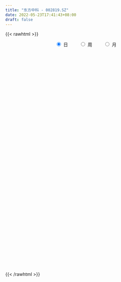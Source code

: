 ```yaml
---
title: "东方中科 - 002819.SZ"
date: 2022-05-23T17:41:43+08:00
draft: false
---
```

{{< rawhtml >}}
    <div style="text-align: center">
        <label style="padding: 1rem;"><input style="margin-right: .5rem" type="radio" name="period" value="D" checked onclick="period_change(this)">日</label>
        <label style="padding: 1rem;"><input style="margin-right: .5rem" type="radio" name="period" value="W" onclick="period_change(this)">周</label>
        <label style="padding: 1rem;"><input style="margin-right: .5rem" type="radio" name="period" value="M" onclick="period_change(this)">月</label>
    </div>
    <div id="chart" style="height: 700px;"></div> 
    <script type="text/javascript">
        const D_v = [7695.9,3697.3,4090.3,4052.8,5327.9,3659.8,2943.0,2875.6,2682.8,3474.5,4086.4,9769.04,4746.74,4480.3,6021.2,8445.5,4975.0,4733.6,3034.36,5855.32,58752.5,33193.3,37720.67,22983.76,24777.54,15816.9,13503.0,11157.9,11053.8,8214.4,20470.21,18850.8,10383.0,41501.25,20481.5,10397.8,8811.45,6931.8,6480.79,8420.3,5896.9,6054.07,7612.9,17231.22,10061.0,8560.0,12162.9,14334.7,7144.2,5707.36,5065.5,12754.99,47924.36,28652.47,58161.3,39134.4,29545.9,15423.4,15192.1,39923.94,39874.14,21752.52,48533.48,63092.16,58675.51,42860.79,70200.97,49602.0,22532.61,54650.8,25159.07,26192.6,21316.62,17454.92,21490.76,25281.16,19097.06,19723.72,20949.97,13705.0,14344.1,12193.5,15526.7,15889.39,10535.52,13137.19,14640.69,10991.76,13194.3,10718.67,10433.85,18477.58,23597.8,12865.0,8055.56,19385.56,13266.7,12838.8,11666.2,7962.8,4892.39,8362.0,7584.06,7891.2,6790.0,20324.1,12628.2,13961.2,6575.7,5662.2,5562.0,6411.0,6829.56,7158.07,5552.62,7692.98,6345.2,4867.3,4278.3,7371.51,7308.0,5416.3,6092.0,14481.56,15075.66,9168.46,8800.53,9583.63,10411.5,12246.3,9853.5,29118.05,13366.0,8836.4,9102.3,7107.0,9585.0,7359.3,10434.0,10467.66,8793.5,11707.99,14027.89,12452.6,9839.1,12914.62,12595.51,10204.0,9453.0,15807.0,16780.0,8486.36,7677.06,8895.26,6076.8,4801.02,5390.06,11472.03,8182.42,8984.0,9726.38,7384.56,6756.54,8157.15,8297.07,5441.27,8697.28,8034.1,10000.3,18432.4,30957.74,11593.0,13953.0,8669.8,7435.67,7940.0,9468.3,8026.3,9888.3,12172.56,6645.06,4342.3,3832.0,6528.0,4410.0,4998.0,5081.0,6597.56,3512.0,4288.37,5946.0,7452.0,11917.3,8794.0,13076.5,11978.2,5149.0,4902.0,3982.0,6363.0,8065.0,10465.0,7185.26,9096.6,10510.0,13117.59,14303.56,15753.7,6780.0,14792.56,19547.11,8698.1,12870.5,11810.3,9454.36,15341.01,12337.86,11352.86,10182.8,14792.0,10352.0,8235.0,7468.1,10674.86,5515.8,6653.0,7286.0,6124.56,4075.5,4362.0,4608.0,8054.62,7847.86,14560.9,29950.06,15315.5,18849.27,11035.4,29444.31,26747.34,23018.16,14887.62,8938.86,7868.56,9743.0,7173.99,10820.0,7350.0,9618.6,12124.3]
const D_histogram = [0.0,0.0044608547,0.0076509961,-0.0054370857,-0.0547882977,-0.0617110076,-0.075940905,-0.0912918235,-0.0954963441,-0.0788938908,-0.0442097162,0.0370534832,0.0870905281,0.1102732482,0.1457453923,0.2071183614,0.1841800603,0.1588809651,0.1458106558,0.3263205689,0.511546864,0.4571953891,0.5059299581,0.4343268337,0.452158876,0.3913410606,0.3460645737,0.2470197903,0.1412393459,0.0594347512,0.0708391129,-0.0298492352,-0.0907878715,-0.3269890782,-0.5265352194,-0.6046540341,-0.6630944408,-0.7014350503,-0.6763438347,-0.6055249887,-0.5396479322,-0.463137295,-0.3797260827,-0.2259355511,-0.1344970055,-0.0955607635,-0.0071159318,0.1205032519,0.155945119,0.1358659146,0.1219352256,0.1429431402,0.3312034555,0.3284055816,0.4841374935,0.5219200484,0.6140684335,0.577070658,0.5682408232,0.7619432484,0.874139742,1.1507378531,1.5394224608,1.705804204,1.604730968,1.1251502317,0.4889783709,0.1264028979,0.1276150936,0.1267443567,-0.0084158934,-0.0834337263,-0.1708777504,-0.2247607769,-0.2159809093,-0.3925313214,-0.4236518443,-0.4848290204,-0.5209661408,-0.6736203319,-0.67214923,-0.7379082833,-0.6760272821,-0.6724168697,-0.6580373052,-0.6865777995,-0.6342977971,-0.6213625369,-0.585762781,-0.5275540116,-0.4500034051,-0.3499676826,-0.4189745744,-0.4106722601,-0.4121254998,-0.5597148701,-0.5863086064,-0.6702658437,-0.5768411562,-0.4760133857,-0.3824042534,-0.3790418021,-0.2815850644,-0.2298126371,-0.1501522064,0.0752567445,0.256862118,0.3441090425,0.3343089886,0.272368019,0.2161102913,0.1677858036,0.0985047765,-0.0283673376,-0.0914471395,-0.0784809734,-0.0974854047,-0.0804267637,-0.0440281273,-0.0005061675,-0.0237228628,0.0095039216,0.0469887958,0.1444208696,0.2382520804,0.2796921634,0.2561285446,0.2371457045,0.2444629756,0.2060589256,0.2152078577,0.3202005204,0.3182119732,0.2606740058,0.1777607875,0.0860750319,0.0171134919,-0.0410488203,-0.1499266433,-0.1971124979,-0.2703549258,-0.3656842527,-0.392445234,-0.417965776,-0.3951078357,-0.356902983,-0.2598523359,-0.236350906,-0.2347531041,-0.3019541489,-0.4157240933,-0.4120103102,-0.3779498185,-0.3270690344,-0.2943708338,-0.2504997518,-0.1585967444,-0.0474262565,0.0445740027,0.0909163864,0.1787568739,0.2339885648,0.2710966396,0.2808803229,0.2979116125,0.3051502195,0.3485720153,0.3509752438,0.2833468928,0.2959770508,0.3971419536,0.3867698082,0.2787090048,0.2146420669,0.1956969764,0.1034722235,0.0228845987,-0.0290059527,-0.1347901021,-0.1721364485,-0.1431773858,-0.1032072544,-0.0984007966,-0.1379981177,-0.1041192057,-0.0729505653,-0.0417574299,0.0000363925,0.0207564704,0.0354307409,-0.0068648711,0.0360656051,0.0024461274,0.0272644036,0.0094896258,0.0533587009,0.0651587437,0.0458806245,0.0207928677,-0.0583608144,-0.1837121808,-0.327200458,-0.3474299764,-0.2853600816,-0.2445093523,-0.2204570912,-0.2300283599,-0.1032949064,-0.0315535347,0.1366862517,0.311606067,0.3685139078,0.2933859942,0.2523657125,0.1991988772,0.1062903578,0.0403257527,-0.0194247518,-0.0912491845,-0.1475228915,-0.2545811735,-0.2838932139,-0.3184513247,-0.3307858035,-0.3865026696,-0.3826461247,-0.4077887054,-0.3493043721,-0.2738592045,-0.2064303337,-0.2026115263,-0.2154263108,-0.3370594918,-0.4144543511,-0.4961339407,-0.5591321316,-0.4820380715,-0.3736864758,-0.2390843455,-0.1551668138,-0.048350595,0.0258473139,0.0813957995,0.1279013168,0.1647331144,0.1785173055,0.2124641279,0.2376394006,0.2790680139,0.3470213965]
const D_fast = [0.0,0.0055760684,0.0106789588,-0.0037683944,-0.0668166809,-0.0891671426,-0.1223822663,-0.1605561407,-0.1886347473,-0.1917557668,-0.1681240211,-0.0775974509,-0.005787774,0.0449632581,0.1168717503,0.2300243098,0.2531310238,0.2675521698,0.2909345245,0.5530245798,0.8661375909,0.9260849633,1.1013020218,1.1382806059,1.2691523671,1.3061698169,1.3474094733,1.3101196375,1.2396490296,1.1727031227,1.2018172627,1.0936666058,1.0100310016,0.6920825254,0.3609025794,0.1316202561,-0.0925937608,-0.3062931329,-0.4502878759,-0.5308502771,-0.5998852037,-0.6391588903,-0.6506791987,-0.5533725549,-0.4955582606,-0.4805122095,-0.3938463607,-0.236101364,-0.1616732172,-0.1477859429,-0.1312328256,-0.074489126,0.1965720533,0.2758755748,0.5526418601,0.7209044271,0.9665699206,1.0738398095,1.2070701805,1.5912584179,1.9219898469,2.4862724213,3.2598126443,3.8526454384,4.1527549445,3.9544617661,3.440534498,3.1095597495,3.1426757186,3.1734910708,3.0362268474,2.9403505829,2.8101871212,2.7001139005,2.6548985407,2.3802152983,2.2431818143,2.0607973831,1.8944187275,1.5733594535,1.4067932478,1.1565571238,1.0494313044,0.8849374994,0.7348077376,0.5346227934,0.4283283466,0.2859229726,0.1750820332,0.1014022996,0.0664520548,0.0789958567,-0.0947546786,-0.1891204293,-0.293605044,-0.5811231319,-0.7542940197,-1.005817718,-1.0566033195,-1.0747788954,-1.0767708265,-1.1681688257,-1.1411083542,-1.1467890861,-1.104666707,-0.86044357,-0.614622667,-0.4413484819,-0.3675712886,-0.3614202535,-0.3636504083,-0.3700284452,-0.4146832781,-0.5486472267,-0.6345888134,-0.6412428906,-0.6846186732,-0.687666723,-0.6622751186,-0.6188797006,-0.6480271116,-0.6124243468,-0.5631922736,-0.4296549824,-0.2762607515,-0.1648976277,-0.1244291103,-0.0841255243,-0.0156925093,-0.0025818279,0.0603690686,0.2454118614,0.3229763075,0.3306068415,0.2921338201,0.2219668225,0.1572836555,0.0888591382,-0.0575003456,-0.1539643246,-0.294795484,-0.481545874,-0.6064181639,-0.7364301499,-0.8123491685,-0.8633700615,-0.8312824984,-0.8668687951,-0.9239592692,-1.0666488512,-1.2843498189,-1.3836386133,-1.4440655763,-1.4749520507,-1.5158465586,-1.5346004145,-1.4823465932,-1.3830326695,-1.2798889096,-1.2108174293,-1.0782877233,-0.9645588912,-0.8596766566,-0.7796728926,-0.6881636998,-0.6046375379,-0.4740727383,-0.3839256988,-0.3807173266,-0.2940929059,-0.0936425147,-0.007322208,-0.0457057603,-0.0561121814,-0.0261330278,-0.0924897248,-0.1673562,-0.2264982395,-0.3659799144,-0.446360373,-0.4531956568,-0.4390273389,-0.4588210802,-0.5329179308,-0.5250688203,-0.5121378211,-0.4913840432,-0.4495811228,-0.4236719272,-0.4001399715,-0.4441518013,-0.3922049238,-0.4252128697,-0.3935784926,-0.4089808639,-0.3517721136,-0.3236823848,-0.331490348,-0.3513798878,-0.4451237735,-0.6164031852,-0.8416915768,-0.9487785893,-0.9580487149,-0.9783253236,-1.0093873354,-1.076465694,-0.9755559671,-0.9117029791,-0.7092916298,-0.4564702977,-0.30743398,-0.3092153951,-0.2871442486,-0.2905113646,-0.3568472946,-0.4127304615,-0.4773371539,-0.5719738827,-0.6651283126,-0.835831888,-0.9361172319,-1.0502881738,-1.1453191036,-1.2976616371,-1.3894666233,-1.5165563804,-1.5453981401,-1.5384177736,-1.5225964862,-1.5694305604,-1.6361019226,-1.8419999765,-2.0230084236,-2.2287214984,-2.4315027222,-2.47491818,-2.4599882032,-2.3851571593,-2.340031331,-2.245302761,-2.1646430236,-2.0887455881,-2.0102647416,-1.9322496654,-1.8738361479,-1.7867732936,-1.7021881707,-1.5909925539,-1.4362838223]
const D_slow = [0.0,0.0011152137,0.0030279627,0.0016686913,-0.0120283832,-0.0274561351,-0.0464413613,-0.0692643172,-0.0931384032,-0.1128618759,-0.123914305,-0.1146509341,-0.0928783021,-0.0653099901,-0.028873642,0.0229059484,0.0689509635,0.1086712047,0.1451238687,0.2267040109,0.3545907269,0.4688895742,0.5953720637,0.7039537721,0.8169934911,0.9148287563,1.0013448997,1.0630998473,1.0984096837,1.1132683715,1.1309781498,1.123515841,1.1008188731,1.0190716036,0.8874377987,0.7362742902,0.57050068,0.3951419174,0.2260559587,0.0746747116,-0.0602372715,-0.1760215953,-0.2709531159,-0.3274370037,-0.3610612551,-0.384951446,-0.3867304289,-0.356604616,-0.3176183362,-0.2836518575,-0.2531680512,-0.2174322661,-0.1346314022,-0.0525300068,0.0685043666,0.1989843787,0.352501487,0.4967691515,0.6388293573,0.8293151694,1.0478501049,1.3355345682,1.7203901834,2.1468412344,2.5480239764,2.8293115344,2.9515561271,2.9831568516,3.015060625,3.0467467141,3.0446427408,3.0237843092,2.9810648716,2.9248746774,2.8708794501,2.7727466197,2.6668336586,2.5456264035,2.4153848683,2.2469797854,2.0789424779,1.894465407,1.7254585865,1.5573543691,1.3928450428,1.2212005929,1.0626261436,0.9072855094,0.7608448142,0.6289563113,0.51645546,0.4289635393,0.3242198957,0.2215518307,0.1185204558,-0.0214082617,-0.1679854133,-0.3355518743,-0.4797621633,-0.5987655097,-0.6943665731,-0.7891270236,-0.8595232897,-0.916976449,-0.9545145006,-0.9357003145,-0.871484785,-0.7854575244,-0.7018802772,-0.6337882725,-0.5797606996,-0.5378142488,-0.5131880546,-0.520279889,-0.5431416739,-0.5627619173,-0.5871332684,-0.6072399594,-0.6182469912,-0.6183735331,-0.6243042488,-0.6219282684,-0.6101810694,-0.574075852,-0.5145128319,-0.4445897911,-0.3805576549,-0.3212712288,-0.2601554849,-0.2086407535,-0.1548387891,-0.074788659,0.0047643343,0.0699328358,0.1143730326,0.1358917906,0.1401701636,0.1299079585,0.0924262977,0.0431481732,-0.0244405582,-0.1158616214,-0.2139729299,-0.3184643739,-0.4172413328,-0.5064670786,-0.5714301625,-0.630517889,-0.6892061651,-0.7646947023,-0.8686257256,-0.9716283032,-1.0661157578,-1.1478830164,-1.2214757248,-1.2841006628,-1.3237498489,-1.335606413,-1.3244629123,-1.3017338157,-1.2570445972,-1.198547456,-1.1307732961,-1.0605532154,-0.9860753123,-0.9097877574,-0.8226447536,-0.7349009426,-0.6640642194,-0.5900699567,-0.4907844683,-0.3940920163,-0.3244147651,-0.2707542483,-0.2218300042,-0.1959619483,-0.1902407987,-0.1974922868,-0.2311898124,-0.2742239245,-0.3100182709,-0.3358200845,-0.3604202837,-0.3949198131,-0.4209496145,-0.4391872559,-0.4496266133,-0.4496175152,-0.4444283976,-0.4355707124,-0.4372869302,-0.4282705289,-0.4276589971,-0.4208428962,-0.4184704897,-0.4051308145,-0.3888411285,-0.3773709724,-0.3721727555,-0.3867629591,-0.4326910043,-0.5144911188,-0.6013486129,-0.6726886333,-0.7338159714,-0.7889302442,-0.8464373341,-0.8722610607,-0.8801494444,-0.8459778815,-0.7680763647,-0.6759478878,-0.6026013892,-0.5395099611,-0.4897102418,-0.4631376524,-0.4530562142,-0.4579124021,-0.4807246983,-0.5176054211,-0.5812507145,-0.652224018,-0.7318368491,-0.8145333,-0.9111589674,-1.0068204986,-1.108767675,-1.196093768,-1.2645585691,-1.3161661525,-1.3668190341,-1.4206756118,-1.5049404847,-1.6085540725,-1.7325875577,-1.8723705906,-1.9928801085,-2.0863017274,-2.1460728138,-2.1848645172,-2.196952166,-2.1904903375,-2.1701413876,-2.1381660584,-2.0969827798,-2.0523534534,-1.9992374215,-1.9398275713,-1.8700605678,-1.7833052187]
const D_data = [['2021-05-11', 29.1755, 30.0741, 28.7262, 30.6632],['2021-05-12', 29.8744, 30.144, 29.7646, 30.1939],['2021-05-13', 30.0741, 30.154, 29.8145, 30.5434],['2021-05-14', 30.4735, 29.9243, 29.8545, 30.4735],['2021-05-17', 29.6548, 29.2753, 29.2654, 29.8445],['2021-05-18', 29.7546, 29.6048, 29.2654, 30.2538],['2021-05-19', 29.6048, 29.3952, 29.2953, 29.9243],['2021-05-20', 29.2654, 29.2254, 29.1256, 29.525],['2021-05-21', 29.2254, 29.2254, 29.1655, 29.8844],['2021-05-24', 29.2154, 29.4351, 29.0657, 29.525],['2021-05-25', 29.6248, 29.7346, 29.2753, 29.8345],['2021-05-26', 29.5949, 30.6133, 29.5949, 31.3322],['2021-05-27', 30.4336, 30.6133, 30.2538, 30.9428],['2021-05-28', 30.8729, 30.5434, 30.2538, 30.8729],['2021-05-31', 30.8429, 30.9528, 30.2838, 31.2324],['2021-06-01', 31.1325, 31.6817, 30.7331, 32.4505],['2021-06-02', 31.6817, 30.8929, 30.8529, 31.9013],['2021-06-03', 30.7631, 30.8829, 30.5933, 31.3921],['2021-06-04', 30.7631, 31.0726, 30.4735, 31.1026],['2021-06-07', 34.17, 34.17, 34.17, 34.17],['2021-06-08', 36.8, 35.6, 35.01, 37.59],['2021-06-09', 34.05, 33.4, 33.0, 35.02],['2021-06-10', 33.73, 35.14, 33.42, 36.74],['2021-06-11', 35.11, 34.04, 33.75, 35.8],['2021-06-15', 33.88, 35.48, 33.51, 36.93],['2021-06-16', 35.13, 34.84, 34.65, 35.88],['2021-06-17', 34.86, 35.18, 34.13, 35.29],['2021-06-18', 35.1, 34.5, 34.03, 35.1],['2021-06-21', 34.5, 34.17, 33.7, 34.5],['2021-06-22', 34.3, 34.2, 33.9, 34.51],['2021-06-23', 34.18, 35.39, 33.52, 35.58],['2021-06-24', 35.44, 33.92, 33.92, 35.98],['2021-06-25', 34.38, 34.09, 33.52, 34.38],['2021-06-28', 34.0, 31.07, 30.68, 34.0],['2021-06-29', 31.07, 30.14, 30.13, 31.15],['2021-06-30', 30.13, 30.57, 30.13, 30.76],['2021-07-01', 30.57, 30.03, 30.01, 30.7],['2021-07-02', 30.44, 29.54, 29.48, 30.45],['2021-07-05', 29.4, 29.79, 29.4, 29.82],['2021-07-06', 29.95, 30.13, 29.62, 30.44],['2021-07-07', 29.53, 29.98, 29.53, 30.1],['2021-07-08', 29.55, 30.08, 29.55, 30.38],['2021-07-09', 30.1, 30.23, 29.7, 30.23],['2021-07-12', 30.31, 31.47, 30.26, 31.8],['2021-07-13', 31.48, 31.16, 30.91, 31.89],['2021-07-14', 31.0, 30.71, 30.58, 31.5],['2021-07-15', 30.69, 31.58, 30.22, 31.88],['2021-07-16', 31.78, 32.65, 31.35, 32.69],['2021-07-19', 32.78, 32.0, 31.91, 32.78],['2021-07-20', 31.93, 31.42, 31.3, 32.01],['2021-07-21', 31.42, 31.47, 31.27, 31.79],['2021-07-22', 31.47, 32.0, 30.6, 32.6],['2021-07-23', 32.36, 34.83, 32.36, 35.2],['2021-07-26', 33.89, 33.19, 32.7, 34.8],['2021-07-27', 34.12, 35.92, 33.68, 36.51],['2021-07-28', 37.63, 35.39, 34.63, 37.77],['2021-07-29', 35.32, 36.92, 34.99, 37.88],['2021-07-30', 36.48, 35.99, 35.8, 36.71],['2021-08-02', 36.03, 36.76, 36.03, 37.78],['2021-08-03', 36.76, 40.44, 36.29, 40.44],['2021-08-04', 41.42, 41.04, 39.28, 41.5],['2021-08-05', 41.1, 45.14, 41.1, 45.14],['2021-08-06', 48.9, 49.65, 45.21, 49.65],['2021-08-09', 49.66, 49.95, 49.1, 53.74],['2021-08-10', 49.83, 48.44, 47.26, 51.36],['2021-08-12', 50.83, 43.6, 43.6, 50.83],['2021-08-13', 42.23, 39.67, 39.24, 42.54],['2021-08-16', 39.59, 41.06, 39.0, 42.78],['2021-08-17', 41.68, 45.17, 41.68, 45.17],['2021-08-18', 45.5, 45.68, 41.03, 46.99],['2021-08-19', 45.19, 44.11, 43.33, 45.59],['2021-08-20', 43.39, 44.69, 43.39, 46.45],['2021-08-23', 43.77, 44.42, 43.77, 46.24],['2021-08-24', 44.18, 44.72, 43.5, 45.2],['2021-08-25', 44.7, 45.62, 43.53, 46.2],['2021-08-26', 45.6, 43.0, 42.73, 45.6],['2021-08-27', 43.0, 44.32, 42.22, 44.98],['2021-08-30', 44.7, 43.7, 43.51, 46.5],['2021-08-31', 43.7, 43.7, 41.9, 44.1],['2021-09-01', 43.47, 41.58, 41.5, 43.47],['2021-09-02', 42.09, 42.87, 41.0, 43.6],['2021-09-03', 43.5, 41.57, 41.46, 43.5],['2021-09-06', 41.85, 42.85, 40.5, 43.8],['2021-09-07', 43.15, 41.99, 41.6, 43.15],['2021-09-08', 42.46, 41.85, 41.37, 42.46],['2021-09-09', 42.71, 40.92, 40.7, 42.71],['2021-09-10', 40.96, 41.63, 40.51, 42.6],['2021-09-13', 41.88, 40.95, 40.6, 41.97],['2021-09-14', 40.9, 41.0, 40.6, 42.37],['2021-09-15', 41.45, 41.19, 40.0, 41.8],['2021-09-16', 41.07, 41.49, 40.55, 41.66],['2021-09-17', 41.09, 42.0, 39.78, 42.0],['2021-09-22', 42.49, 39.71, 39.6, 42.75],['2021-09-23', 39.71, 40.22, 38.9, 40.98],['2021-09-24', 40.23, 39.81, 39.45, 40.23],['2021-09-27', 39.91, 37.19, 36.72, 40.5],['2021-09-28', 37.1, 37.76, 36.52, 38.8],['2021-09-29', 37.91, 36.2, 36.2, 37.91],['2021-09-30', 36.2, 37.89, 36.2, 38.19],['2021-10-08', 38.0, 38.01, 37.62, 38.89],['2021-10-11', 37.79, 38.01, 37.32, 38.5],['2021-10-12', 38.06, 36.73, 36.21, 38.06],['2021-10-13', 36.73, 37.8, 36.43, 38.51],['2021-10-14', 37.8, 37.3, 36.99, 38.0],['2021-10-15', 37.12, 37.72, 36.52, 38.18],['2021-10-18', 37.75, 40.21, 37.3, 40.64],['2021-10-19', 40.26, 40.77, 39.63, 40.98],['2021-10-20', 40.72, 40.44, 40.0, 42.48],['2021-10-21', 40.71, 39.6, 39.2, 40.71],['2021-10-22', 38.95, 38.9, 38.76, 39.8],['2021-10-25', 39.36, 38.76, 38.06, 39.36],['2021-10-26', 38.23, 38.65, 37.12, 38.95],['2021-10-27', 38.58, 38.1, 37.3, 38.8],['2021-10-28', 37.6, 36.8, 36.77, 38.24],['2021-10-29', 36.8, 36.96, 36.5, 37.3],['2021-11-01', 36.89, 37.63, 36.88, 38.75],['2021-11-02', 37.9, 37.06, 36.54, 38.4],['2021-11-03', 36.91, 37.35, 36.7, 37.7],['2021-11-04', 37.5, 37.6, 37.1, 37.75],['2021-11-05', 37.5, 37.8, 37.18, 38.49],['2021-11-08', 37.8, 36.92, 36.48, 37.98],['2021-11-09', 37.2, 37.56, 36.88, 37.7],['2021-11-10', 37.54, 37.74, 37.0, 37.91],['2021-11-11', 37.74, 38.85, 37.51, 40.18],['2021-11-12', 38.85, 39.4, 37.8, 39.59],['2021-11-15', 39.27, 39.25, 38.7, 39.99],['2021-11-16', 39.25, 38.64, 38.0, 39.6],['2021-11-17', 38.66, 38.73, 38.18, 39.15],['2021-11-18', 38.72, 39.18, 38.42, 39.98],['2021-11-19', 39.27, 38.67, 37.83, 39.8],['2021-11-22', 38.9, 39.33, 38.9, 39.5],['2021-11-23', 39.13, 41.04, 39.0, 42.26],['2021-11-24', 41.0, 40.23, 40.09, 41.39],['2021-11-25', 40.25, 39.61, 39.56, 40.59],['2021-11-26', 39.8, 39.1, 38.73, 39.88],['2021-11-29', 38.66, 38.64, 38.16, 39.1],['2021-11-30', 38.63, 38.55, 38.35, 40.0],['2021-12-01', 38.45, 38.35, 38.11, 38.79],['2021-12-02', 38.34, 37.2, 37.19, 38.55],['2021-12-03', 37.2, 37.42, 36.45, 37.56],['2021-12-06', 37.42, 36.58, 36.5, 37.44],['2021-12-07', 36.44, 35.58, 35.18, 36.8],['2021-12-08', 35.52, 35.78, 35.52, 36.85],['2021-12-09', 35.76, 35.29, 35.2, 35.94],['2021-12-10', 35.38, 35.51, 34.88, 35.64],['2021-12-13', 35.45, 35.5, 34.5, 35.5],['2021-12-14', 35.59, 36.28, 35.55, 36.5],['2021-12-15', 36.7, 35.4, 35.31, 36.7],['2021-12-16', 35.45, 34.91, 34.68, 35.5],['2021-12-17', 34.98, 33.55, 33.4, 35.0],['2021-12-20', 33.55, 32.07, 32.06, 33.56],['2021-12-21', 32.23, 32.78, 32.0, 32.85],['2021-12-22', 32.55, 32.8, 32.5, 33.43],['2021-12-23', 33.86, 32.8, 32.76, 33.88],['2021-12-24', 32.9, 32.38, 32.21, 33.13],['2021-12-27', 32.21, 32.33, 32.0, 32.68],['2021-12-28', 32.34, 32.95, 32.34, 33.16],['2021-12-29', 32.95, 33.47, 32.52, 33.87],['2021-12-30', 33.49, 33.59, 33.22, 34.13],['2021-12-31', 33.8, 33.26, 33.18, 33.89],['2022-01-04', 33.27, 34.07, 33.2, 34.13],['2022-01-05', 33.92, 34.04, 33.4, 34.29],['2022-01-06', 33.7, 34.1, 33.7, 34.28],['2022-01-07', 34.29, 33.95, 33.82, 34.6],['2022-01-10', 33.95, 34.2, 33.41, 34.45],['2022-01-11', 34.5, 34.25, 34.15, 34.69],['2022-01-12', 34.06, 34.98, 34.06, 34.98],['2022-01-13', 34.98, 34.76, 34.57, 35.4],['2022-01-14', 34.74, 33.86, 33.79, 34.76],['2022-01-17', 33.9, 34.86, 33.9, 35.87],['2022-01-18', 35.37, 36.48, 34.75, 37.62],['2022-01-19', 36.47, 35.58, 35.31, 36.48],['2022-01-20', 35.65, 34.25, 34.25, 35.75],['2022-01-21', 34.01, 34.49, 33.83, 34.64],['2022-01-24', 34.25, 34.96, 34.11, 35.29],['2022-01-25', 34.54, 33.83, 33.83, 35.3],['2022-01-26', 33.93, 33.53, 32.73, 34.93],['2022-01-27', 33.53, 33.5, 32.92, 34.6],['2022-01-28', 34.0, 32.3, 32.03, 34.0],['2022-02-07', 32.47, 32.61, 30.99, 32.97],['2022-02-08', 32.68, 33.25, 32.26, 33.36],['2022-02-09', 33.18, 33.43, 33.06, 33.81],['2022-02-10', 33.33, 32.98, 32.85, 33.39],['2022-02-11', 32.98, 32.18, 32.0, 33.18],['2022-02-14', 32.18, 32.93, 31.95, 32.99],['2022-02-15', 32.7, 32.94, 32.62, 33.98],['2022-02-16', 33.35, 33.0, 32.73, 33.35],['2022-02-17', 32.68, 33.25, 32.67, 33.38],['2022-02-18', 33.6, 33.1, 32.92, 33.6],['2022-02-21', 33.11, 33.08, 32.95, 33.49],['2022-02-22', 33.1, 32.24, 32.18, 33.13],['2022-02-23', 32.52, 33.26, 32.38, 33.55],['2022-02-24', 33.25, 32.28, 31.75, 33.5],['2022-02-25', 32.88, 32.94, 32.27, 33.76],['2022-02-28', 33.79, 32.38, 31.66, 33.79],['2022-03-01', 32.45, 33.19, 32.06, 33.48],['2022-03-02', 33.54, 32.93, 32.58, 33.88],['2022-03-03', 33.57, 32.51, 32.5, 33.57],['2022-03-04', 32.3, 32.29, 32.02, 32.88],['2022-03-07', 32.0, 31.26, 31.1, 32.88],['2022-03-08', 31.2, 29.97, 29.8, 31.51],['2022-03-09', 29.97, 28.74, 27.69, 30.48],['2022-03-10', 29.18, 29.49, 29.18, 29.92],['2022-03-11', 29.19, 30.29, 28.43, 30.4],['2022-03-14', 30.25, 29.99, 29.7, 30.6],['2022-03-15', 29.85, 29.66, 28.95, 30.68],['2022-03-16', 29.98, 28.98, 27.0, 30.0],['2022-03-17', 29.11, 30.75, 29.11, 30.88],['2022-03-18', 30.69, 30.42, 30.3, 30.9],['2022-03-21', 30.49, 32.2, 30.31, 32.5],['2022-03-22', 32.8, 33.28, 32.23, 33.49],['2022-03-23', 33.28, 32.6, 32.47, 33.29],['2022-03-24', 32.6, 31.07, 30.88, 32.6],['2022-03-25', 31.27, 31.32, 31.1, 32.4],['2022-03-28', 31.81, 31.02, 30.25, 31.87],['2022-03-29', 31.02, 30.18, 29.81, 31.24],['2022-03-30', 30.4, 30.08, 30.0, 30.8],['2022-03-31', 29.8, 29.76, 29.13, 30.68],['2022-04-01', 29.79, 29.14, 29.03, 29.88],['2022-04-06', 29.15, 28.82, 27.82, 29.89],['2022-04-07', 28.48, 27.5, 27.4, 28.53],['2022-04-08', 27.46, 27.8, 27.02, 27.96],['2022-04-11', 27.53, 27.22, 27.05, 28.11],['2022-04-12', 27.22, 27.0, 26.11, 27.65],['2022-04-13', 26.92, 25.86, 25.79, 26.92],['2022-04-14', 26.27, 26.02, 25.41, 26.4],['2022-04-15', 25.91, 25.13, 25.01, 25.99],['2022-04-18', 25.13, 25.8, 24.84, 25.99],['2022-04-19', 25.72, 25.95, 25.4, 26.37],['2022-04-20', 25.72, 25.86, 25.52, 26.48],['2022-04-21', 25.6, 24.9, 24.9, 25.82],['2022-04-22', 25.9, 24.3, 23.78, 25.9],['2022-04-25', 24.14, 22.14, 22.12, 24.14],['2022-04-26', 22.14, 21.63, 21.53, 23.17],['2022-04-27', 20.6, 20.54, 19.59, 21.49],['2022-04-28', 20.59, 19.7, 19.37, 20.98],['2022-04-29', 19.99, 20.8, 19.92, 21.05],['2022-05-05', 20.44, 21.06, 20.14, 21.28],['2022-05-06', 20.39, 21.5, 20.19, 23.17],['2022-05-09', 21.9, 20.99, 20.49, 21.9],['2022-05-10', 21.0, 21.4, 20.4, 21.98],['2022-05-11', 21.33, 21.16, 21.1, 21.96],['2022-05-12', 21.13, 21.01, 20.87, 21.39],['2022-05-13', 21.2, 20.95, 20.66, 21.26],['2022-05-16', 20.96, 20.87, 20.63, 21.43],['2022-05-17', 20.94, 20.56, 20.42, 20.99],['2022-05-18', 20.72, 20.81, 20.6, 21.11],['2022-05-19', 20.56, 20.76, 20.24, 20.8],['2022-05-20', 20.98, 21.08, 20.69, 21.18],['2022-05-23', 21.25, 21.7, 21.08, 21.81]]
const W_v = [230349.26,575826.02,519090.79,382061.07,468107.13,467266.07,541458.45,248059.64,268703.0,296565.72,227106.14,229005.2,243978.46,141741.5,203215.94,294715.98,180667.89,79025.25,112948.62,95868.37,85633.25,84165.45,59686.94,42330.06,111748.37,262342.62,249906.75,204859.0,96542.07,106314.94,79174.03,61830.83,43880.46,33605.45,60792.63,49575.06,117144.95,144579.95,60161.47,55902.07,25425.61,24540.87,30007.63,18771.92,18448.78,24163.04,26269.13,31166.21,15902.1,4972.52,2761.68,62111.45,62373.41,64183.34,25994.16,35910.41,18365.18,32484.34,36425.53,72382.71,39845.59,70683.51,29761.07,7020.0,34974.22,34567.96,19717.19,16833.68,12539.98,19516.97,66064.1,37518.36,23071.15,13243.4,29238.98,69305.0,21496.78,14740.2,8988.78,18674.0,22767.2,12630.0,12043.3,23890.1,87637.68,83022.78,86309.31,40791.93,50991.99,29258.0,43701.29,57905.18,60328.11,37132.67,9560.2,25894.86,61160.55,164185.42,73850.03,62622.5,92910.13,53221.26,113948.8,110678.99,61183.85,51489.17,161505.36,96517.7,98677.35,121942.18,152566.27,123161.18,125414.01,202358.12,1052729.8599999999,1195726.24,138665.37,661592.95,579210.47,580316.48,383939.8,707977.5099999999,871211.47,590882.92,312404.95,315450.21,449664.99,389846.2399999999,287432.63,156805.27,311400.23,233298.6,364269.66,257106.94,174118.7,319766.84,379065.94,157896.2,169068.24,123608.98,90302.4,79280.28,62300.4,69863.76,178130.3,57336.98,46634.19,63159.68,59772.4,62334.82,71718.41,314262.23,144917.73,72264.92,241189.89,213268.92,119128.41,78657.94,117354.05,73832.75,66527.46,66546.82,160331.72,343106.54,250974.21,62600.3,221912.93,94998.61,78584.3,94258.31,72719.89,142181.53,181116.57,122934.74,80880.83,93689.32,52259.49,59327.87,66361.82,84580.14,65269.78,37825.4,56544.5,24454.87,22065.0,101265.72,43154.31,36662.67,36477.8,39756.8,28476.78,27360.55,24637.42,32848.57,30960.7,11053.9,23788.6,17489.1,26556.98,27209.66,158505.55,65255.34,68972.21,88123.8,34464.96,62349.82,78596.41,170917.47,165276.18,234829.43,178137.08,104640.52,80916.29,69729.49,63816.16,44518.36,57157.26,7962.8,35519.65,59151.4,31513.25,30555.29,48373.52,50210.42,70276.25,44952.96,56821.08,60974.13,47915.48,38829.53,32024.63,40470.02,83605.94,42758.57,33519.92,24598.56,38397.67,39087.7,41174.86,60464.85,67718.57,58668.89,33379.0,37597.76,27224.68,86523.59,40479.71,81460.54,44705.59,12124.3]
const W_histogram = [0.0,0.5735293447,0.610012685,0.7099937329,0.6830066026,1.1430226594,1.1038936097,0.2780394779,-0.4184124705,-0.7727096434,-0.9417967699,-1.0741915581,-1.1897520107,-1.1591347204,-0.9490160823,-0.8082445484,-0.7910658449,-0.7397840594,-0.6120654634,-0.6889037662,-0.8932318981,-0.9151238454,-0.8740309736,-0.7945989105,-0.6154851629,-0.2161322536,0.142386433,0.3294377066,0.4004065744,0.5451173175,0.4795624228,0.4956566441,0.38203436,0.2950551281,0.2447507829,0.1790523477,0.2115552503,0.2327319895,0.115498035,-0.0470219774,-0.1425267958,-0.1726551675,-0.1296099084,-0.0967729286,-0.0499009732,-0.0014512073,0.0391138963,0.0276767358,-0.0099722645,0.0135061275,0.0486944311,0.1843230772,0.268615227,0.3454323429,0.3454798625,0.3677956174,0.3606237523,0.3915574909,0.3263727282,0.3747302766,0.4299317716,0.4387453902,0.4038563885,0.3634543842,0.0045806214,-0.1875709025,-0.3252356533,-0.4246905181,-0.4574215741,-0.4650885088,-0.3755564431,-0.2640710008,-0.2480141979,-0.2305583481,-0.1999282266,-0.1582850904,-0.1144906791,-0.0743119489,-0.0251579736,0.0061188712,0.0484432438,0.0729245766,0.0608538156,0.0668720527,0.1857536127,0.2745318891,0.432859487,0.5122803478,0.5354452251,0.5043290017,0.5665480295,0.55827682,0.5410928944,0.4194238187,0.2752570762,0.1034210906,0.0723481016,-0.0042119422,-0.0057102131,-0.0586424258,-0.0889819336,-0.075440907,-0.0902450786,-0.0881443807,-0.1033221616,-0.1130462001,-0.0543711998,-0.0530414262,-0.0634547424,-0.0010657536,0.0617324725,0.0723936013,0.1246763797,0.3627696955,1.3620157904,1.6143498359,1.6518179064,1.5120157168,1.2083993121,0.8159010131,0.4665193838,0.2256276516,0.2123315977,0.2020447499,-0.1260611648,-0.1895866718,-0.1769706737,-0.2681939538,-0.3955915293,-0.4249145647,-0.3832727159,-0.4224266429,-0.490131388,-0.5545425362,-0.6707377573,-0.5523770632,-0.602202904,-0.4985151262,-0.500633522,-0.5754369119,-0.6111056201,-0.5948214547,-0.5556383128,-0.4844596278,-0.4136526253,-0.3770033919,-0.3208654188,-0.2458148634,-0.2633778415,-0.2166741423,-0.1399017814,0.095684071,0.1747533457,0.2859543456,0.4969485014,0.5353252298,0.3794351035,0.2785892,0.2831637588,0.2930293685,0.2616940677,0.2514659294,0.3659389897,1.0022390819,0.9588757954,0.9910731941,1.1890287126,1.0999330113,0.8400899201,0.6920206613,0.4704520889,0.6746961977,0.679900709,0.5642594226,0.3515234257,0.0449553128,-0.2611307957,-0.5891454228,-0.8276103308,-0.8764062338,-0.7801060949,-0.8510077465,-0.8190625529,-0.7020730161,-0.5477736035,-0.4260050103,-0.4370798313,-0.4419135998,-0.3899592663,-0.2972324254,-0.3539096765,-0.3233077,-0.4128286867,-0.4827895675,-0.568225049,-0.6340116964,-0.5793640784,-0.559730724,-0.4330832589,-0.2953527806,-0.001622347,0.214475289,0.3145757963,0.0718020065,-0.0389112398,0.0494455203,0.2425147609,0.4254479897,1.3891896162,1.2799900743,1.4583638157,1.4603311596,1.1964128296,0.9562783136,0.7612432039,0.4395913442,0.0716689324,-0.1759431781,-0.3609311187,-0.4023354685,-0.5497680279,-0.5772622187,-0.4783229508,-0.4529291624,-0.3999026328,-0.4660799863,-0.6171186703,-0.8152134396,-0.9801436059,-0.9825807731,-0.892928572,-0.7979988684,-0.6569701817,-0.6729089461,-0.652760072,-0.5431902598,-0.451002003,-0.4047835597,-0.4750322146,-0.4775833212,-0.3873410729,-0.4393439709,-0.5231691018,-0.7062306245,-0.8228610636,-1.0602575219,-1.0904523372,-1.0664810332,-0.9639893328,-0.7841875716]
const W_fast = [0.0,0.7169116809,0.9058981924,1.1833776735,1.3271421938,2.0729139155,2.3097582682,1.5534140059,0.7523589399,0.2048843561,-0.1996519629,-0.6005946406,-1.0135930959,-1.2727594857,-1.2998948682,-1.3611844713,-1.5417722291,-1.6754364584,-1.7007342283,-1.9497984727,-2.377434579,-2.6281074877,-2.8055223592,-2.9247400238,-2.8994975669,-2.554177721,-2.1600624262,-1.8906517259,-1.7195812146,-1.438591142,-1.3842554311,-1.2442470487,-1.2623607429,-1.2755761928,-1.2646928422,-1.2856281904,-1.2002364753,-1.1208767387,-1.2092361845,-1.3835116912,-1.5146482086,-1.5879403722,-1.5772975901,-1.5686538425,-1.5342571303,-1.4861701663,-1.4358265887,-1.4403445652,-1.4804866316,-1.4536317078,-1.4062697964,-1.224560381,-1.0731144244,-0.9099392228,-0.8235217375,-0.7092570783,-0.6262730053,-0.497449894,-0.4810414746,-0.3390013571,-0.1763169192,-0.057816953,0.0082581424,0.0587197341,-0.2990088734,-0.5380531228,-0.757026787,-0.9626542813,-1.1097407308,-1.2336797927,-1.2380368378,-1.1925691457,-1.2385158923,-1.2786996295,-1.2980515646,-1.2959797011,-1.2808079595,-1.2592072166,-1.2163427346,-1.183536172,-1.1291009885,-1.0863885116,-1.0832458186,-1.0605095684,-0.8951896052,-0.7377783565,-0.4712358869,-0.2637449391,-0.1067187556,-0.0117527286,0.1921033066,0.3234013021,0.4414906001,0.4246774791,0.3493250056,0.2033442927,0.1903583291,0.1127452998,0.1098194756,0.0422266564,-0.0103583348,-0.0156775349,-0.0530429761,-0.0729783734,-0.1139866947,-0.1519722832,-0.1068900829,-0.1188206658,-0.1450976676,-0.0829751173,-0.0047437731,0.0240157561,0.1074676294,0.436253369,1.7760034116,2.431924916,2.8823474632,3.1205492028,3.1190326261,2.9305095803,2.6977577971,2.5132729777,2.5530598232,2.5932841629,2.2336629571,2.1227407821,2.0911141118,1.9328423432,1.7065468853,1.5709952088,1.5168188786,1.3720582909,1.1818206988,0.9787739165,0.6948942561,0.6751606844,0.4747841177,0.4538431139,0.3265663375,0.1079037197,-0.0805413936,-0.2129625918,-0.3126890282,-0.3626252501,-0.3952314039,-0.4528330185,-0.4769114,-0.4633145605,-0.5467219989,-0.5541868353,-0.5123899198,-0.2528830497,-0.1301254385,0.0525641478,0.3877954289,0.5600034647,0.4989721143,0.4677735108,0.5431390094,0.6262619611,0.6603501773,0.7129885213,0.9189463291,1.8058061918,2.0021618541,2.2821275514,2.777340248,2.9632277996,2.9134071884,2.9383430949,2.8343875447,3.2073057029,3.3824853915,3.4079089608,3.2830538203,2.9877245356,2.6163557282,2.1410547454,1.6956872546,1.4277897931,1.3290634083,1.0454098201,0.8725893755,0.8140606583,0.83141667,0.8466840106,0.7263392318,0.6110270634,0.5654915803,0.5839103148,0.4387556446,0.3885306962,0.1958025377,0.0051442651,-0.2223474787,-0.4466370502,-0.5368304518,-0.6571297785,-0.638753128,-0.5748608449,-0.2815359981,-0.0118195398,0.1669249166,-0.0578983716,-0.1783394279,-0.0776212876,0.1760766432,0.4653718694,1.7764109,1.9872088766,2.530173572,2.8972237057,2.9324085831,2.9313436456,2.9266193368,2.7148653132,2.3648601345,2.0732622294,1.7980415091,1.6560532923,1.3711787259,1.1993689804,1.1787275106,1.0908890084,1.0439398798,0.8612425298,0.5559241782,0.1540260489,-0.2559400188,-0.5040223793,-0.6376023212,-0.7421723347,-0.7653861934,-0.9495521944,-1.0925933382,-1.118821091,-1.139383335,-1.1943607815,-1.3833674901,-1.505314427,-1.5119074469,-1.6737463377,-1.888363744,-2.2479829228,-2.5703286279,-3.0727894666,-3.3755973662,-3.6182463205,-3.7567519533,-3.772997085]
const W_slow = [0.0,0.1433823362,0.2958855074,0.4733839406,0.6441355913,0.9298912561,1.2058646585,1.275374528,1.1707714104,0.9775939995,0.742144807,0.4735969175,0.1761589148,-0.1136247653,-0.3508787859,-0.552939923,-0.7507063842,-0.935652399,-1.0886687649,-1.2608947064,-1.484202681,-1.7129836423,-1.9314913857,-2.1301411133,-2.284012404,-2.3380454674,-2.3024488592,-2.2200894325,-2.1199877889,-1.9837084596,-1.8638178539,-1.7399036928,-1.6443951028,-1.5706313208,-1.5094436251,-1.4646805382,-1.4117917256,-1.3536087282,-1.3247342195,-1.3364897138,-1.3721214128,-1.4152852047,-1.4476876818,-1.4718809139,-1.4843561572,-1.484718959,-1.474940485,-1.468021301,-1.4705143671,-1.4671378353,-1.4549642275,-1.4088834582,-1.3417296514,-1.2553715657,-1.1690016001,-1.0770526957,-0.9868967576,-0.8890073849,-0.8074142028,-0.7137316337,-0.6062486908,-0.4965623432,-0.3955982461,-0.3047346501,-0.3035894947,-0.3504822204,-0.4317911337,-0.5379637632,-0.6523191567,-0.7685912839,-0.8624803947,-0.9284981449,-0.9905016944,-1.0481412814,-1.098123338,-1.1376946106,-1.1663172804,-1.1848952677,-1.191184761,-1.1896550432,-1.1775442323,-1.1593130882,-1.1440996342,-1.1273816211,-1.0809432179,-1.0123102456,-0.9040953739,-0.7760252869,-0.6421639807,-0.5160817303,-0.3744447229,-0.2348755179,-0.0996022943,0.0052536604,0.0740679294,0.0999232021,0.1180102275,0.1169572419,0.1155296887,0.1008690822,0.0786235988,0.0597633721,0.0372021024,0.0151660073,-0.0106645331,-0.0389260831,-0.0525188831,-0.0657792396,-0.0816429252,-0.0819093636,-0.0664762455,-0.0483778452,-0.0172087503,0.0734836736,0.4139876212,0.8175750802,1.2305295568,1.608533486,1.910633314,2.1146085673,2.2312384132,2.2876453261,2.3407282255,2.391239413,2.3597241218,2.3123274539,2.2680847855,2.201036297,2.1021384147,1.9959097735,1.9000915945,1.7944849338,1.6719520868,1.5333164527,1.3656320134,1.2275377476,1.0769870216,0.9523582401,0.8271998596,0.6833406316,0.5305642266,0.3818588629,0.2429492847,0.1218343777,0.0184212214,-0.0758296266,-0.1560459813,-0.2174996971,-0.2833441575,-0.3375126931,-0.3724881384,-0.3485671207,-0.3048787842,-0.2333901978,-0.1091530725,0.024678235,0.1195370108,0.1891843108,0.2599752505,0.3332325926,0.3986561096,0.4615225919,0.5530073394,0.8035671098,1.0432860587,1.2910543572,1.5883115354,1.8632947882,2.0733172683,2.2463224336,2.3639354558,2.5326095052,2.7025846825,2.8436495381,2.9315303946,2.9427692228,2.8774865239,2.7302001682,2.5232975854,2.304196027,2.1091695032,1.8964175666,1.6916519284,1.5161336744,1.3791902735,1.2726890209,1.1634190631,1.0529406632,0.9554508466,0.8811427402,0.7926653211,0.7118383961,0.6086312244,0.4879338326,0.3458775703,0.1873746462,0.0425336266,-0.0973990544,-0.2056698691,-0.2795080643,-0.2799136511,-0.2262948288,-0.1476508797,-0.1297003781,-0.139428188,-0.127066808,-0.0664381177,0.0399238797,0.3872212838,0.7072188023,1.0718097563,1.4368925462,1.7359957536,1.975065332,2.1653761329,2.275273969,2.2931912021,2.2492054076,2.1589726279,2.0583887608,1.9209467538,1.7766311991,1.6570504614,1.5438181708,1.4438425126,1.327322516,1.1730428485,0.9692394886,0.7242035871,0.4785583938,0.2553262508,0.0558265337,-0.1084160117,-0.2766432482,-0.4398332662,-0.5756308312,-0.6883813319,-0.7895772219,-0.9083352755,-1.0277311058,-1.124566374,-1.2344023668,-1.3651946422,-1.5417522983,-1.7474675642,-2.0125319447,-2.285145029,-2.5517652873,-2.7927626205,-2.9888095134]
const W_data = [['2017-03-03', 30.8682, 29.8553, 29.8553, 32.4067],['2017-03-10', 29.703, 38.8423, 29.642, 39.5963],['2017-03-17', 38.1569, 34.2727, 33.8919, 39.7944],['2017-03-24', 34.425, 36.0244, 33.6101, 39.0861],['2017-03-31', 35.7807, 35.2704, 33.7928, 40.3656],['2017-04-07', 35.1104, 43.3968, 31.7441, 43.3968],['2017-04-14', 43.412, 39.3374, 38.8423, 45.0267],['2017-04-21', 35.4075, 27.8599, 27.837, 35.4075],['2017-04-28', 27.3877, 25.4684, 24.128, 27.3877],['2017-05-05', 25.5217, 26.5804, 24.5849, 29.6268],['2017-05-12', 26.527, 26.9155, 25.5522, 28.096],['2017-05-19', 26.9231, 25.834, 24.3412, 28.1797],['2017-05-26', 25.834, 24.5088, 23.9909, 27.8751],['2017-06-02', 24.9733, 25.1714, 22.8637, 25.6588],['2017-06-09', 25.1323, 27.1948, 23.8031, 27.1948],['2017-06-16', 27.8823, 26.5073, 26.1636, 28.4553],['2017-06-23', 26.3698, 24.651, 23.9482, 27.7754],['2017-06-30', 24.4066, 24.5288, 24.0399, 25.2087],['2017-07-07', 24.6892, 25.2851, 24.2233, 25.6059],['2017-07-14', 25.3156, 22.1684, 22.0003, 25.5906],['2017-07-21', 22.1149, 18.9753, 18.6468, 22.1454],['2017-07-28', 18.8301, 19.6933, 18.1579, 20.8697],['2017-08-04', 19.5405, 19.5558, 19.128, 21.0836],['2017-08-11', 19.4947, 19.403, 19.1204, 19.9989],['2017-08-18', 19.3954, 20.4725, 19.3267, 22.1378],['2017-08-25', 20.4267, 24.1392, 20.4267, 24.7733],['2017-09-01', 23.3753, 25.3233, 22.726, 25.5906],['2017-09-08', 25.2087, 24.5212, 24.4448, 26.8893],['2017-09-15', 24.7503, 23.7496, 23.5434, 25.3462],['2017-09-22', 23.826, 25.3462, 22.917, 25.5754],['2017-09-29', 25.0941, 23.0621, 21.0454, 25.4379],['2017-10-13', 23.276, 24.0858, 23.1462, 24.9642],['2017-10-20', 24.292, 22.3059, 21.7711, 24.4066],['2017-10-27', 22.0079, 22.1378, 21.9927, 22.9246],['2017-11-03', 22.2218, 22.2218, 20.6253, 22.917],['2017-11-10', 21.9621, 21.6718, 21.0836, 22.4586],['2017-11-17', 21.6565, 22.7642, 20.6253, 23.7114],['2017-11-24', 22.917, 22.7489, 22.3441, 23.9941],['2017-12-01', 22.3899, 20.7017, 20.1975, 22.7718],['2017-12-08', 20.7017, 19.2121, 18.2648, 20.7017],['2017-12-15', 19.0898, 19.0822, 18.4864, 19.3572],['2017-12-22', 19.0593, 19.235, 18.8836, 19.3267],['2017-12-29', 19.235, 19.8614, 18.9829, 20.2433],['2018-01-05', 19.7926, 19.6399, 19.5405, 20.3656],['2018-01-12', 19.8079, 19.7621, 19.1815, 19.8079],['2018-01-19', 19.7468, 19.8079, 18.7308, 19.8385],['2018-01-26', 19.7162, 19.7544, 19.4794, 20.3961],['2018-02-02', 19.976, 18.9982, 17.5926, 20.7781],['2018-02-09', 19.8614, 18.3336, 16.5384, 19.8614],['2018-02-14', 18.4558, 18.853, 18.4023, 19.0746],['2018-02-23', 18.8148, 18.9753, 18.8148, 19.1739],['2018-03-02', 19.0135, 20.5871, 18.769, 21.6565],['2018-03-09', 19.8003, 20.526, 19.7239, 20.6024],['2018-03-16', 20.3503, 20.9308, 20.3503, 23.3219],['2018-03-23', 21.0683, 20.2815, 19.7086, 21.3586],['2018-03-30', 19.4947, 20.7475, 19.2503, 21.3128],['2018-04-04', 20.6253, 20.5642, 20.4267, 21.0531],['2018-04-13', 20.2281, 21.2746, 19.8919, 21.3892],['2018-04-20', 21.0225, 20.144, 19.9531, 22.0767],['2018-04-27', 20.2281, 21.6947, 20.0753, 22.7642],['2018-05-04', 21.5725, 22.2906, 20.9308, 22.833],['2018-05-11', 22.3823, 22.1531, 21.985, 23.2989],['2018-05-18', 22.0767, 21.8093, 21.3892, 23.2149],['2018-05-25', 22.0461, 21.7941, 21.7024, 22.0614],['2018-09-14', 19.6059, 16.8225, 16.5931, 19.6059],['2018-09-21', 16.5243, 17.2966, 16.1343, 17.9542],['2018-09-28', 17.2584, 16.8225, 16.5931, 17.2584],['2018-10-12', 16.5167, 16.2873, 15.1403, 16.7002],['2018-10-19', 16.4479, 16.3255, 15.8744, 16.532],['2018-10-26', 16.5931, 16.0579, 15.4462, 17.4343],['2018-11-09', 17.6637, 17.0443, 16.4861, 17.6637],['2018-11-16', 17.0519, 17.4802, 16.5396, 17.5872],['2018-11-23', 17.3578, 16.2873, 15.5226, 17.7172],['2018-11-30', 16.1726, 16.0579, 15.4614, 16.3943],['2018-12-07', 16.1726, 16.0273, 15.6832, 16.792],['2018-12-14', 15.8973, 16.0579, 15.6985, 16.899],['2018-12-21', 15.3773, 16.0426, 15.3773, 16.2643],['2018-12-28', 15.9432, 15.9814, 15.2932, 16.0808],['2019-01-04', 15.9814, 16.1267, 15.752, 16.1802],['2019-01-11', 16.1267, 15.9432, 15.8667, 16.272],['2019-01-18', 15.9432, 16.1343, 15.8361, 16.7231],['2019-01-25', 16.0732, 15.9738, 15.8438, 16.2949],['2019-02-01', 15.9661, 15.4385, 15.0638, 16.1726],['2019-02-15', 15.4309, 15.5379, 15.3009, 15.9202],['2019-02-22', 15.6067, 17.2355, 15.6067, 17.4649],['2019-03-01', 17.1896, 17.4572, 16.9372, 18.3519],['2019-03-08', 17.4725, 19.1471, 17.4725, 20.5464],['2019-03-15', 19.2618, 19.063, 18.566, 20.447],['2019-03-22', 19.2312, 18.9559, 18.7342, 20.34],['2019-03-29', 18.8948, 18.5889, 17.8013, 18.9559],['2019-04-04', 18.5889, 20.21, 18.4513, 20.4929],['2019-04-12', 19.9194, 19.8812, 18.7724, 21.4029],['2019-04-19', 20.0341, 20.1182, 18.5813, 21.2423],['2019-04-26', 20.0647, 18.8107, 18.543, 20.6458],['2019-04-30', 18.8107, 18.0919, 17.5872, 19.0018],['2019-05-10', 17.8166, 17.0519, 16.1955, 17.8166],['2019-05-17', 16.9602, 18.3519, 16.4479, 18.6577],['2019-05-24', 19.6365, 17.5337, 17.3578, 20.1871],['2019-05-31', 17.5337, 18.2754, 17.3349, 18.8107],['2019-06-06', 18.0001, 17.4725, 17.4343, 19.063],['2019-06-14', 17.4802, 17.4832, 17.4334, 18.9874],['2019-06-21', 17.4931, 17.9315, 17.0349, 18.31],['2019-06-28', 18.1207, 17.5131, 17.3935, 18.2702],['2019-07-05', 18.051, 17.6226, 17.4533, 18.2801],['2019-07-12', 17.6226, 17.2939, 16.5567, 17.7322],['2019-07-19', 17.2939, 17.2042, 16.7559, 17.4334],['2019-07-26', 17.1046, 18.1207, 16.6962, 18.9077],['2019-08-02', 18.0809, 17.5131, 16.9353, 18.3499],['2019-08-09', 17.254, 17.2839, 16.8855, 18.569],['2019-08-16', 17.7223, 18.3, 17.274, 18.838],['2019-08-23', 18.5292, 18.6587, 18.32, 19.6648],['2019-08-30', 18.32, 18.2502, 18.1207, 19.2763],['2019-09-06', 18.1008, 19.0173, 18.1008, 19.366],['2019-09-12', 19.1368, 22.3346, 19.1368, 22.3346],['2019-09-20', 24.2075, 35.9625, 23.7891, 35.9625],['2019-09-27', 35.0261, 31.2804, 30.7325, 38.7319],['2019-09-30', 30.5632, 30.8321, 29.7961, 31.38],['2019-10-11', 31.131, 29.8061, 29.4873, 33.2529],['2019-10-18', 29.8359, 27.8934, 26.7876, 30.7823],['2019-10-25', 27.6543, 25.9906, 25.2734, 29.0689],['2019-11-01', 26.0803, 25.3431, 24.6059, 26.6979],['2019-11-08', 25.4029, 25.7018, 24.1178, 26.8673],['2019-11-15', 24.8948, 28.3715, 23.7094, 30.872],['2019-11-22', 28.0528, 28.8497, 27.1064, 29.7861],['2019-11-29', 28.8896, 24.317, 23.9285, 29.039],['2019-12-06', 24.4067, 26.7776, 24.2075, 27.3455],['2019-12-13', 26.1002, 27.7738, 25.7615, 28.77],['2019-12-20', 27.7041, 26.3991, 26.2795, 28.7401],['2019-12-27', 26.3592, 25.3929, 25.2037, 27.5148],['2020-01-03', 24.9048, 26.16, 24.5063, 26.1799],['2020-01-10', 25.8313, 27.0366, 25.2136, 27.5447],['2020-01-17', 27.0267, 25.9707, 25.9707, 27.8735],['2020-01-23', 26.17, 25.2037, 24.9048, 28.6206],['2020-02-07', 22.6833, 24.6956, 20.412, 25.2435],['2020-02-14', 24.2373, 23.271, 23.1117, 24.596],['2020-02-21', 23.2511, 25.911, 23.2511, 26.5485],['2020-02-28', 25.9508, 23.6894, 23.4005, 28.5011],['2020-03-06', 24.0082, 25.4627, 24.0082, 26.0106],['2020-03-13', 25.0144, 24.1377, 23.5599, 26.2895],['2020-03-20', 24.4964, 22.6933, 20.92, 24.9048],['2020-03-27', 22.1653, 22.494, 21.976, 23.4105],['2020-04-03', 22.4143, 22.6733, 21.4679, 23.5101],['2020-04-10', 23.012, 22.6933, 22.5139, 23.8688],['2020-04-17', 22.3147, 23.0021, 21.3185, 23.3408],['2020-04-24', 22.8128, 23.032, 22.8128, 24.9347],['2020-04-30', 22.9323, 22.5737, 20.93, 23.1515],['2020-05-08', 22.6136, 22.7729, 22.3247, 23.3607],['2020-05-15', 22.7829, 23.1117, 22.6136, 23.3408],['2020-05-22', 23.2611, 21.8664, 21.717, 23.5799],['2020-05-29', 21.966, 22.5139, 21.3484, 23.032],['2020-06-05', 22.7132, 23.032, 22.1055, 23.3109],['2020-06-12', 24.9048, 25.8014, 23.4105, 27.8635],['2020-06-19', 25.5324, 24.7554, 24.7056, 26.4788],['2020-06-24', 24.9048, 25.8213, 24.4067, 26.0903],['2020-07-10', 28.4166, 28.2369, 26.6194, 29.2853],['2020-07-17', 28.5664, 27.1586, 26.5595, 30.7531],['2020-07-24', 27.8375, 24.7822, 24.4627, 27.8475],['2020-07-31', 24.5725, 25.0618, 24.4827, 25.541],['2020-08-07', 25.2814, 26.3798, 25.1616, 27.5779],['2020-08-14', 26.2599, 26.7592, 24.6524, 27.6279],['2020-08-21', 26.8391, 26.4596, 26.0602, 27.4381],['2020-08-28', 26.4596, 26.879, 26.0602, 27.2684],['2020-09-04', 26.9089, 29.0457, 26.5295, 29.3452],['2020-09-25', 31.9513, 38.2716, 31.9513, 42.5251],['2020-09-30', 36.9237, 32.2808, 31.7615, 38.2516],['2020-10-09', 32.79, 34.1479, 32.5703, 34.7969],['2020-10-16', 34.4574, 37.9321, 33.9582, 39.2601],['2020-10-23', 37.9521, 35.7954, 35.7954, 38.7409],['2020-10-30', 35.9152, 33.7685, 33.6287, 36.3446],['2020-11-06', 33.6287, 34.9866, 33.1494, 36.5942],['2020-11-13', 35.0965, 33.8583, 33.5488, 35.7255],['2020-11-20', 34.2378, 39.959, 32.5004, 39.959],['2020-11-27', 39.0504, 38.9506, 36.1648, 40.3385],['2020-12-04', 38.7109, 38.032, 36.3745, 39.5397],['2020-12-11', 38.032, 36.704, 36.3645, 39.33],['2020-12-18', 37.0734, 34.6971, 33.9482, 39.2202],['2020-12-25', 34.5373, 33.3691, 32.9697, 35.7355],['2020-12-31', 32.9397, 31.432, 30.6532, 33.2093],['2021-01-08', 31.5119, 30.823, 29.0257, 32.75],['2021-01-15', 30.823, 32.0811, 28.207, 33.449],['2021-01-22', 31.6018, 33.6786, 30.9827, 34.3276],['2021-01-29', 33.3791, 31.2823, 30.8529, 33.7285],['2021-02-05', 31.4121, 32.0511, 29.8644, 34.3276],['2021-02-10', 31.8614, 33.1394, 30.4935, 33.2593],['2021-02-19', 33.1394, 34.0481, 33.1394, 34.5373],['2021-02-26', 34.1479, 34.1878, 33.1894, 40.0389],['2021-03-05', 34.1579, 32.6502, 32.6003, 34.737],['2021-03-12', 32.6103, 32.4904, 29.8644, 33.2493],['2021-03-19', 32.4505, 33.1394, 31.2623, 34.2278],['2021-03-26', 32.9797, 33.8983, 32.8, 35.3261],['2021-04-02', 33.9083, 31.9812, 31.8514, 34.3476],['2021-04-09', 31.9912, 32.8399, 31.2723, 33.5488],['2021-04-16', 32.6602, 30.9727, 30.6333, 33.0596],['2021-04-23', 31.0526, 30.5035, 29.9843, 32.0112],['2021-04-30', 30.5334, 29.525, 28.9658, 30.6932],['2021-05-07', 29.525, 28.9159, 28.4666, 29.7945],['2021-05-14', 28.9159, 29.9243, 28.4766, 30.6632],['2021-05-21', 29.6548, 29.2254, 29.1256, 30.2538],['2021-05-28', 29.2154, 30.5434, 29.0657, 31.3322],['2021-06-04', 30.8429, 31.0726, 30.2838, 32.4505],['2021-06-11', 34.17, 34.04, 33.0, 37.59],['2021-06-18', 33.88, 34.5, 33.51, 36.93],['2021-06-25', 34.5, 34.09, 33.52, 35.98],['2021-07-02', 34.0, 29.54, 29.48, 34.0],['2021-07-09', 29.4, 30.23, 29.4, 30.44],['2021-07-16', 30.31, 32.65, 30.22, 32.69],['2021-07-23', 32.78, 34.83, 30.6, 35.2],['2021-07-30', 33.89, 35.99, 32.7, 37.88],['2021-08-06', 36.03, 49.65, 36.03, 49.65],['2021-08-13', 49.66, 39.67, 39.24, 53.74],['2021-08-20', 39.59, 44.69, 39.0, 46.99],['2021-08-27', 43.77, 44.32, 42.22, 46.24],['2021-09-03', 44.7, 41.57, 41.0, 46.5],['2021-09-10', 41.85, 41.63, 40.5, 43.8],['2021-09-17', 41.88, 42.0, 39.78, 42.37],['2021-09-24', 42.49, 39.81, 38.9, 42.75],['2021-09-30', 39.91, 37.89, 36.2, 40.5],['2021-10-08', 38.0, 38.01, 37.62, 38.89],['2021-10-15', 37.79, 37.72, 36.21, 38.51],['2021-10-22', 37.75, 38.9, 37.3, 42.48],['2021-10-29', 39.36, 36.96, 36.5, 39.36],['2021-11-05', 36.89, 37.8, 36.54, 38.75],['2021-11-12', 37.8, 39.4, 36.48, 40.18],['2021-11-19', 39.27, 38.67, 37.83, 39.99],['2021-11-26', 38.9, 39.1, 38.73, 42.26],['2021-12-03', 38.66, 37.42, 36.45, 40.0],['2021-12-10', 37.42, 35.51, 34.88, 37.44],['2021-12-17', 35.45, 33.55, 33.4, 36.7],['2021-12-24', 33.55, 32.38, 32.0, 33.88],['2021-12-31', 32.21, 33.26, 32.0, 34.13],['2022-01-07', 33.27, 33.95, 33.2, 34.6],['2022-01-14', 33.95, 33.86, 33.41, 35.4],['2022-01-21', 33.9, 34.49, 33.83, 37.62],['2022-01-28', 34.25, 32.3, 32.03, 35.3],['2022-02-11', 32.47, 32.18, 30.99, 33.81],['2022-02-18', 32.18, 33.1, 31.95, 33.98],['2022-02-25', 33.11, 32.94, 31.75, 33.76],['2022-03-04', 33.79, 32.29, 31.66, 33.88],['2022-03-11', 32.0, 30.29, 27.69, 32.88],['2022-03-18', 30.25, 30.42, 27.0, 30.9],['2022-03-25', 30.49, 31.32, 30.31, 33.49],['2022-04-01', 31.81, 29.14, 29.03, 31.87],['2022-04-08', 29.15, 27.8, 27.02, 29.89],['2022-04-15', 27.53, 25.13, 25.01, 28.11],['2022-04-22', 25.13, 24.3, 23.78, 26.48],['2022-04-29', 24.14, 20.8, 19.37, 24.14],['2022-05-06', 20.44, 21.5, 20.14, 23.17],['2022-05-13', 21.9, 20.95, 20.4, 21.98],['2022-05-20', 20.96, 21.08, 20.24, 21.43],['2022-05-27', 21.25, 21.7, 21.08, 21.81]]
const M_v = [1812.81,1490676.5699999998,757038.4300000002,682230.2,2051240.0600000003,1525487.1599999999,1032908.15,863113.9299999999,387382.69,663859.5499999999,540278.2300000001,153673.9,413659.9000000001,140113.18,106939.95,44605.3,241482.9,159657.76,147310.17,89259.37,48890.63,139897.01,134780.96,72362.28,189369.56,215273.23,208627.45,325090.86,322702.69,441599.17,536122.8799999999,2714893.6000000001,2135327.7999999998,2552208.7500000005,1505866.0000000005,1002301.83,1130058.4200000002,564769.2200000001,423018.32,231901.09,603163.29,652245.16,336115.08,742558.47,458096.14,527405.5,371963.05,254037.14,204330.09,171971.46,128364.14,84909.78,386302.11,362071.9100000001,723556.9,275463.87,134147.1,216107.48,232801.18,198859.1599999999,109592.65,243855.57,194907.83,178770.14]
const M_histogram = [0.0,1.1159603419,1.2727084805,1.4460654588,1.7413892861,1.1969561814,0.6720609662,0.3363756622,-0.2262682471,-0.2961699075,-0.4058408522,-0.5786089605,-0.7157172275,-0.8265315599,-0.8834334292,-0.8961869139,-0.772767355,-0.5994211762,-0.4566074657,-0.662996118,-0.807446798,-0.8548682931,-0.8419214954,-0.8240520181,-0.6255083733,-0.3924822201,-0.2487133422,-0.124431009,-0.0789526928,-0.0065436718,0.0662452467,0.9210924704,1.0386311023,1.0249882358,1.0260496102,0.9697261526,0.785348187,0.5368543361,0.3655120197,0.2296925141,0.3376212229,0.3323592251,0.4048180761,0.7806119966,1.0599721209,1.402017262,1.1428565321,0.8925387098,0.8538269748,0.6897696374,0.301881664,0.1093972617,-0.066319218,0.1481577541,0.7417619539,0.6773726016,0.5138273649,0.4563558486,0.0282763829,-0.3333862961,-0.5673310393,-0.8799755149,-1.6281564643,-1.9771492931]
const M_fast = [0.0,1.3949504274,1.8698756861,2.4047490291,3.1354201779,2.8902261186,2.5333461449,2.2817547565,1.6625437854,1.5185996481,1.3074684904,0.9900481419,0.6740105681,0.3565633456,0.078803119,-0.1579970941,-0.2277693739,-0.2042784892,-0.1756166452,-0.547754327,-0.8940667064,-1.1552052749,-1.352738851,-1.5408823782,-1.4987158268,-1.3638102286,-1.2822196862,-1.1890451052,-1.1633049622,-1.0925318592,-1.003181629,0.0819387123,0.4591351197,0.7017393122,0.9593130891,1.1454211697,1.1573802508,1.0430999839,0.9631356724,0.8847392954,1.07707331,1.1549011184,1.3285644884,1.899511408,2.4438645626,3.1364140192,3.1629674223,3.1357842775,3.3105292862,3.3189143581,3.0064968007,2.8413617138,2.6490654297,2.9005818403,3.6796265285,3.7845803267,3.7494919312,3.8061093771,3.3850990071,2.9400897541,2.564312251,2.0316738967,0.8764538312,0.0331736792]
const M_slow = [0.0,0.2789900855,0.5971672056,0.9586835703,1.3940308918,1.6932699372,1.8612851787,1.9453790943,1.8888120325,1.8147695556,1.7133093426,1.5686571024,1.3897277955,1.1830949056,0.9622365483,0.7381898198,0.544997981,0.395142687,0.2809908206,0.115241791,-0.0866199085,-0.3003369817,-0.5108173556,-0.7168303601,-0.8732074534,-0.9713280085,-1.033506344,-1.0646140962,-1.0843522694,-1.0859881874,-1.0694268757,-0.8391537581,-0.5794959826,-0.3232489236,-0.0667365211,0.1756950171,0.3720320638,0.5062456479,0.5976236528,0.6550467813,0.739452087,0.8225418933,0.9237464123,1.1188994115,1.3838924417,1.7343967572,2.0201108902,2.2432455677,2.4567023114,2.6291447207,2.7046151367,2.7319644521,2.7153846476,2.7524240862,2.9378645747,3.1072077251,3.2356645663,3.3497535284,3.3568226242,3.2734760502,3.1316432903,2.9116494116,2.5046102955,2.0103229723]
const M_data = [['2016-11-30', 4.5316, 18.7738, 4.5316, 18.7738],['2016-12-30', 20.655, 36.2605, 20.655, 45.4532],['2017-01-26', 35.0343, 28.7129, 24.7601, 37.3877],['2017-02-28', 28.8195, 31.0206, 27.0449, 32.4067],['2017-03-31', 30.9825, 35.2704, 29.642, 40.3656],['2017-04-28', 35.1104, 25.4684, 24.128, 45.0267],['2017-05-31', 25.5217, 23.8157, 23.8157, 29.6268],['2017-06-30', 23.1455, 24.5288, 22.8637, 28.4553],['2017-07-31', 24.6892, 19.5635, 18.1579, 25.6059],['2017-08-31', 19.5864, 24.0781, 19.1204, 24.7885],['2017-09-29', 24.1392, 23.0621, 21.0454, 26.8893],['2017-10-31', 23.276, 21.3434, 20.6253, 24.9642],['2017-11-30', 21.6031, 20.6406, 20.1975, 23.9941],['2017-12-29', 20.6253, 19.8614, 18.2648, 20.9156],['2018-01-31', 19.7926, 19.5482, 18.7308, 20.7781],['2018-02-28', 19.5558, 19.319, 16.5384, 19.8614],['2018-03-30', 19.3114, 20.7475, 19.1739, 23.3219],['2018-04-27', 20.6253, 21.6947, 19.8919, 22.7642],['2018-05-31', 21.5725, 21.7941, 20.9308, 23.2989],['2018-09-28', 19.6059, 16.8225, 16.1343, 19.6059],['2018-10-31', 16.5167, 16.0579, 15.1403, 17.4343],['2018-11-30', 17.6637, 16.0579, 15.4614, 17.7172],['2018-12-28', 16.1726, 15.9814, 15.2932, 16.899],['2019-01-31', 15.9814, 15.3697, 15.3697, 16.7231],['2019-02-28', 15.2779, 17.526, 15.0638, 18.3519],['2019-03-29', 17.7554, 18.5889, 17.2508, 20.5464],['2019-04-30', 18.5889, 18.0919, 17.5872, 21.4029],['2019-05-31', 17.8166, 18.2754, 16.1955, 20.1871],['2019-06-28', 18.0001, 17.5131, 17.0349, 19.063],['2019-07-31', 18.051, 17.9813, 16.5567, 18.9077],['2019-08-30', 17.8518, 18.2502, 16.8855, 19.6648],['2019-09-30', 18.1008, 30.8321, 18.1008, 38.7319],['2019-10-31', 31.131, 24.9148, 24.7753, 33.2529],['2019-11-29', 25.0243, 24.317, 23.7094, 30.872],['2019-12-31', 24.4067, 25.2634, 24.2075, 28.77],['2020-01-23', 25.4527, 25.2037, 24.9048, 28.6206],['2020-02-28', 22.6833, 23.6894, 20.412, 28.5011],['2020-03-31', 24.0082, 22.3047, 20.92, 26.2895],['2020-04-30', 22.2051, 22.5737, 20.93, 24.9347],['2020-05-29', 22.6136, 22.5139, 21.3484, 23.5799],['2020-06-30', 22.7132, 25.8213, 22.1055, 27.8635],['2020-07-31', 28.4166, 25.0618, 24.4627, 30.7531],['2020-08-31', 25.2814, 26.6394, 24.6524, 27.6279],['2020-09-30', 26.6793, 32.2808, 26.5295, 42.5251],['2020-10-30', 32.79, 33.7685, 32.5703, 39.2601],['2020-11-30', 33.6287, 37.4529, 32.5004, 40.3385],['2020-12-31', 37.2831, 31.432, 30.6532, 39.5397],['2021-01-29', 31.5119, 31.2823, 28.207, 34.3276],['2021-02-26', 31.4121, 34.1878, 29.8644, 40.0389],['2021-03-31', 34.1579, 33.0496, 29.8644, 35.3261],['2021-04-30', 33.0696, 29.525, 28.9658, 33.5488],['2021-05-31', 29.525, 30.9528, 28.4666, 31.3322],['2021-06-30', 31.1325, 30.57, 30.13, 37.59],['2021-07-30', 30.57, 35.99, 29.4, 37.88],['2021-08-31', 36.03, 43.7, 36.03, 53.74],['2021-09-30', 43.47, 37.89, 36.2, 43.8],['2021-10-29', 38.0, 36.96, 36.21, 42.48],['2021-11-30', 36.89, 38.55, 36.48, 42.26],['2021-12-31', 38.45, 33.26, 32.0, 38.79],['2022-01-28', 33.27, 32.3, 32.03, 37.62],['2022-02-28', 32.47, 32.38, 30.99, 33.98],['2022-03-31', 32.45, 29.76, 27.0, 33.88],['2022-04-29', 29.79, 20.8, 19.37, 29.89],['2022-05-31', 20.44, 21.7, 20.14, 23.17]]
        const D_a = [null,null,30.5434,null,null,null,null,null,null,29.0657,null,null,null,null,null,null,null,null,null,null,37.59,null,null,null,null,null,null,null,null,null,null,null,null,null,null,null,null,null,29.4,null,null,null,null,null,null,null,null,null,null,null,null,null,null,null,null,null,null,null,null,null,null,null,null,53.74,null,null,null,null,null,null,null,null,null,null,null,null,null,null,null,null,null,null,null,null,null,null,null,null,null,null,null,null,null,null,null,null,null,36.2,null,null,null,null,null,null,null,null,null,42.48,null,null,null,null,null,null,36.5,null,null,null,null,null,null,null,null,40.18,null,null,null,null,null,37.83,null,null,null,null,null,null,40.0,null,null,null,null,null,null,null,null,null,null,null,null,null,null,32.0,null,null,null,null,null,null,null,null,null,null,null,null,null,null,null,null,null,null,37.62,null,null,null,null,null,null,null,null,30.99,null,null,null,null,null,33.98,null,null,null,null,null,null,31.75,null,null,null,33.88,null,null,null,null,null,null,null,null,null,27.0,null,null,null,33.49,null,null,null,null,null,null,null,null,null,null,null,null,null,null,null,null,null,null,null,null,null,null,null,null,19.37,null,null,null,null,null,null,null,null,21.43,null,null,null,null,null]
const W_a = [null,null,null,null,null,null,45.0267,null,null,null,null,null,null,22.8637,null,null,null,null,25.6059,null,null,null,null,19.1204,null,null,null,26.8893,null,null,null,null,null,null,null,null,null,null,null,18.2648,null,null,null,null,null,null,null,null,null,null,null,null,null,23.3219,null,null,null,null,null,null,null,null,null,null,null,null,null,15.1403,null,null,null,null,null,null,null,16.899,null,null,null,null,null,null,15.0638,null,null,null,null,null,null,null,null,21.4029,null,null,null,16.1955,null,null,null,19.063,null,null,null,null,16.5567,null,null,null,null,null,null,null,null,null,null,38.7319,null,null,null,null,null,null,23.7094,null,null,null,null,null,null,null,null,null,28.6206,null,null,null,null,null,null,20.92,null,null,null,null,24.9347,null,null,null,null,21.3484,null,null,null,null,null,null,null,null,null,null,null,null,null,42.5251,null,null,null,null,null,null,null,null,null,null,null,null,null,null,null,28.207,null,null,null,null,null,40.0389,null,null,null,null,null,null,null,null,null,28.4666,null,null,null,null,null,null,null,null,null,null,null,null,null,53.74,null,null,null,null,null,null,36.2,null,null,null,null,null,null,null,42.26,null,null,null,null,null,null,null,null,null,null,null,null,null,null,null,null,null,null,null,null,19.37,null,null,null,null]
const M_a = [null,45.4532,null,null,null,null,null,null,null,null,null,null,null,null,null,null,null,null,null,null,null,null,null,null,15.0638,null,null,null,null,null,null,null,null,null,null,null,null,null,null,null,null,null,null,42.5251,null,null,null,null,null,null,null,28.4666,null,null,null,null,null,null,null,null,null,null,null,null]
        const D_b = [[{ coord: ['2021-05-13', 30.5434] }, { coord: ['2021-07-05', 29.4] }],[{ coord: ['2021-08-09', 42.48] }, { coord: ['2022-01-18', 36.5] }],[{ coord: ['2022-02-07', 33.88] }, { coord: ['2022-03-22', 31.75] }]]
const W_b = [[{ coord: ['2017-04-14', 25.6059] }, { coord: ['2018-03-16', 22.8637] }],[{ coord: ['2018-10-12', 16.899] }, { coord: ['2019-07-12', 15.1403] }],[{ coord: ['2019-09-27', 28.6206] }, { coord: ['2021-05-07', 23.7094] }],[{ coord: ['2021-08-13', 42.26] }, { coord: ['2022-04-29', 36.2] }]]
const M_b = [[{ coord: ['2016-12-30', 42.5251] }, { coord: ['2021-05-31', 28.4666] }]]
    </script>
{{< /rawhtml >}}